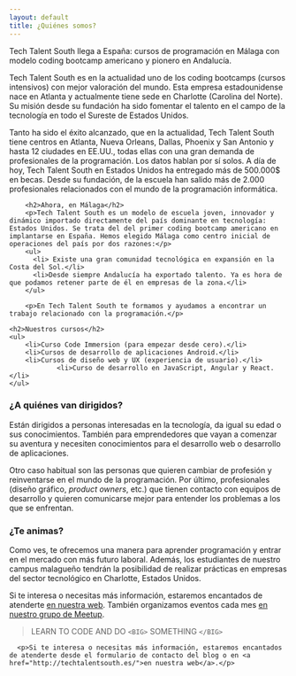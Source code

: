 ```yaml
---
layout: default
title: ¿Quiénes somos?
---
```


<div class="post">
	<p class="intro">Tech Talent South llega a España: cursos de programación en Málaga con modelo coding bootcamp americano y pionero en Andalucía.</p>
        <p>Tech Talent South es en la actualidad uno de los coding bootcamps (cursos intensivos) con mejor valoración del mundo. Esta empresa estadounidense nace en Atlanta y actualmente tiene sede en Charlotte (Carolina del Norte). Su misión desde su fundación ha sido fomentar el talento en el campo de la tecnología en todo el Sureste de Estados Unidos.</p>
	<p>Tanto ha sido el éxito alcanzado, que en la actualidad, Tech Talent South tiene centros en Atlanta, Nueva Orleans, Dallas, Phoenix y San Antonio y hasta 12 ciudades en EE.UU., todas ellas con una gran demanda de profesionales de la programación. Los datos hablan por sí solos. A día de hoy, Tech Talent South en Estados Unidos ha entregado más de 500.000$ en becas. Desde su fundación, de la escuela han salido más de 2.000 profesionales relacionados con el mundo de la programación informática.</p>

        <h2>Ahora, en Málaga</h2>
        <p>Tech Talent South es un modelo de escuela joven, innovador y dinámico importado directamente del país dominante en tecnología: Estados Unidos. Se trata del del primer coding bootcamp americano en implantarse en España. Hemos elegido Málaga como centro inicial de operaciones del país por dos razones:</p>
        <ul>
          <li> Existe una gran comunidad tecnológica en expansión en la Costa del Sol.</li>
          <li>Desde siempre Andalucía ha exportado talento. Ya es hora de que podamos retener parte de él en empresas de la zona.</li>
        </ul>

        <p>En Tech Talent South te formamos y ayudamos a encontrar un trabajo relacionado con la programación.</p>

	<h2>Nuestros cursos</h2>
	<ul>
		<li>Curso Code Immersion (para empezar desde cero).</li>
  		<li>Cursos de desarrollo de aplicaciones Android.</li>
  		<li>Cursos de diseño web y UX (experiencia de usuario).</li>
                <li>Curso de desarrollo en JavaScript, Angular y React.</li>
  	</ul>
<h3>¿A quiénes van dirigidos?</h3>
<p>Están dirigidos a personas interesadas en la tecnología, da igual su edad o sus conocimientos. También para emprendedores que vayan a comenzar su aventura y necesiten conocimientos para el desarrollo web o desarrollo de aplicaciones.</p>

<p>Otro caso habitual son las personas que quieren cambiar de profesión y reinventarse en el mundo de la programación. Por último, profesionales (diseño gráfico, <em>product owners</em>, etc.) que tienen contacto con equipos de desarrollo y quieren comunicarse mejor para entender los problemas a los que se enfrentan.</p>

<h3>¿Te animas?</h3>
<p>Como ves, te ofrecemos una manera para aprender programación y entrar en el mercado con más futuro laboral. Además, los estudiantes de nuestro campus malagueño tendrán la posibilidad de realizar prácticas en empresas del sector tecnológico en Charlotte, Estados Unidos.</p>

<p>Si te interesa o necesitas más información, estaremos encantados de atenderte <a href="http://techtalentsouth.es/">en nuestra web</a>. También organizamos eventos cada mes <a href="http://meetu.ps/c/3s6dL/9DHnY/f">en nuestro grupo de Meetup</a>.</p>

<blockquote>
  <p>LEARN TO CODE AND DO <code class="highlighter-rouge">&lt;BIG&gt;</code> SOMETHING <code class="highlighter-rouge">&lt;/BIG&gt;</code></p>
</blockquote>

      <p>Si te interesa o necesitas más información, estaremos encantados de atenderte desde el formulario de contacto del blog o en <a href="http://techtalentsouth.es/">en nuestra web</a>.</p>
</div>
